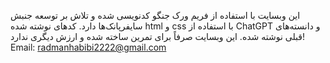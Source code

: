 این وبسایت با استفاده از فریم ورک جنگو کدنویسی شده و تلاش بر توسعه جنبش سایفرپانک‌ها دارد. کدهای نوشته شده html و css با استفاده از ChatGPT و دانسته‌های قبلی نوشته شده.
این وبسایت صرفاً برای تمرین ساخته شده و ارزش دیگری ندارد!
Email: radmanhabibi2222@gmail.com
